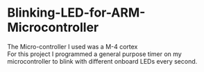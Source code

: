 # Blinking-LED-for-ARM-Microcontroller
The Micro-controller I used was a M-4 cortex  
For this project I programmed a general purpose timer on my microcontroller to blink with different onboard LEDs every second.
